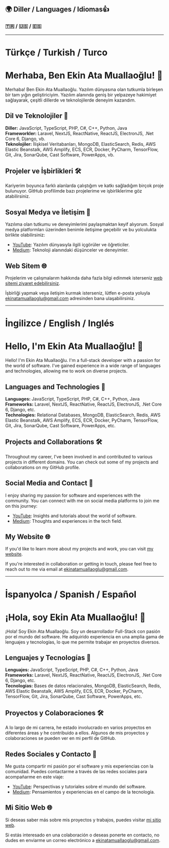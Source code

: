 ## 🌍 Diller / Languages / Idiomas👍
### 🇹🇷 / 🇺🇸 / 🇪🇸

---


# Türkçe / Turkish / Turco
# Merhaba, Ben Ekin Ata Muallaoğlu! 👋

Merhaba! Ben Ekin Ata Muallaoğlu. Yazılım dünyasına olan tutkumla birleşen bir tam yığın geliştiriciyim. Yazılım alanında geniş bir yelpazeye hakimiyet sağlayarak, çeşitli dillerde ve teknolojilerde deneyim kazandım.

## Dil ve Teknolojiler 🚀

**Diller:** JavaScript, TypeScript, PHP, C#, C++, Python, Java  
**Frameworkler:** Laravel, NextJS, ReactNative, ReactJS, ElectronJS, .Net Core 6, Django, vb.  
**Teknolojiler:** İlişkisel Veritabanları, MongoDB, ElasticSearch, Redis, AWS Elastic Beanstalk, AWS Amplify, ECS, ECR, Docker, PyCharm, TensorFlow, Git, Jira, SonarQube, Cast Software, PowerApps, vb.

## Projeler ve İşbirlikleri 🛠️

Kariyerim boyunca farklı alanlarda çalıştığım ve katkı sağladığım birçok proje bulunuyor. GitHub profilimde bazı projelerime ve işbirliklerime göz atabilirsiniz.

## Sosyal Medya ve İletişim 📱

Yazılıma olan tutkumu ve deneyimlerimi paylaşmaktan keyif alıyorum. Sosyal medya platformları üzerinden benimle iletişime geçebilir ve bu yolculukta birlikte olabilirsiniz:

- [YouTube](https://www.youtube.com/channel/UC6Vx-VmLt0mArAITMggF3WA): Yazılım dünyasıyla ilgili içgörüler ve öğreticiler.
- [Medium](https://medium.com/@ekinatamuallaoglu): Teknoloji alanındaki düşünceler ve deneyimler.

## Web Sitem 🌐

Projelerim ve çalışmalarım hakkında daha fazla bilgi edinmek isterseniz [web sitemi ziyaret edebilirsiniz](https://ekinatamuallaoglu.com.tr/).



İşbirliği yapmak veya iletişim kurmak isterseniz, lütfen e-posta yoluyla [ekinatamuallaoglu@gmail.com](mailto:ekinatamuallaoglu@gmail.com) adresinden bana ulaşabilirsiniz.


---


# İngilizce / English / Inglés
# Hello, I'm Ekin Ata Muallaoğlu! 👋

Hello! I'm Ekin Ata Muallaoğlu. I'm a full-stack developer with a passion for the world of software. I've gained experience in a wide range of languages and technologies, allowing me to work on diverse projects.

## Languages and Technologies 🚀

**Languages:** JavaScript, TypeScript, PHP, C#, C++, Python, Java  
**Frameworks:** Laravel, NextJS, ReactNative, ReactJS, ElectronJS, .Net Core 6, Django, etc.  
**Technologies:** Relational Databases, MongoDB, ElasticSearch, Redis, AWS Elastic Beanstalk, AWS Amplify, ECS, ECR, Docker, PyCharm, TensorFlow, Git, Jira, SonarQube, Cast Software, PowerApps, etc.

## Projects and Collaborations 🛠️

Throughout my career, I've been involved in and contributed to various projects in different domains. You can check out some of my projects and collaborations on my GitHub profile.

## Social Media and Contact 📱

I enjoy sharing my passion for software and experiences with the community. You can connect with me on social media platforms to join me on this journey:

- [YouTube](https://www.youtube.com/channel/UC6Vx-VmLt0mArAITMggF3WA): Insights and tutorials about the world of software.
- [Medium](https://medium.com/@ekinatamuallaoglu): Thoughts and experiences in the tech field.

## My Website 🌐

If you'd like to learn more about my projects and work, you can visit [my website](https://ekinatamuallaoglu.com.tr/).



If you're interested in collaboration or getting in touch, please feel free to reach out to me via email at [ekinatamuallaoglu@gmail.com](mailto:ekinatamuallaoglu@gmail.com).


---


# İspanyolca / Spanish / Español
# ¡Hola, soy Ekin Ata Muallaoğlu! 👋

¡Hola! Soy Ekin Ata Muallaoğlu. Soy un desarrollador Full-Stack con pasión por el mundo del software. He adquirido experiencia en una amplia gama de lenguajes y tecnologías, lo que me permite trabajar en proyectos diversos.

## Lenguajes y Tecnologías 🚀

**Lenguajes:** JavaScript, TypeScript, PHP, C#, C++, Python, Java  
**Frameworks:** Laravel, NextJS, ReactNative, ReactJS, ElectronJS, .Net Core 6, Django, etc.  
**Tecnologías:** Bases de datos relacionales, MongoDB, ElasticSearch, Redis, AWS Elastic Beanstalk, AWS Amplify, ECS, ECR, Docker, PyCharm, TensorFlow, Git, Jira, SonarQube, Cast Software, PowerApps, etc.

## Proyectos y Colaboraciones 🛠️

A lo largo de mi carrera, he estado involucrado en varios proyectos en diferentes áreas y he contribuido a ellos. Algunos de mis proyectos y colaboraciones se pueden ver en mi perfil de GitHub.

## Redes Sociales y Contacto 📱

Me gusta compartir mi pasión por el software y mis experiencias con la comunidad. Puedes contactarme a través de las redes sociales para acompañarme en este viaje:

- [YouTube](https://www.youtube.com/channel/UC6Vx-VmLt0mArAITMggF3WA): Perspectivas y tutoriales sobre el mundo del software.
- [Medium](https://medium.com/@ekinatamuallaoglu): Pensamientos y experiencias en el campo de la tecnología.

## Mi Sitio Web 🌐

Si deseas saber más sobre mis proyectos y trabajos, puedes visitar [mi sitio web](https://ekinatamuallaoglu.com.tr/).

Si estás interesado en una colaboración o deseas ponerte en contacto, no dudes en enviarme un correo electrónico a [ekinatamuallaoglu@gmail.com](mailto:ekinatamuallaoglu@gmail.com).

